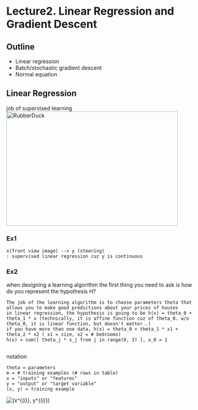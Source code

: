 # Lecture2. Linear Regression and Gradient Descent
## Outline
- Linear regression
- Batch/stochastic gradient descent
- Normal equation

## Linear Regression

job of supervised learning
<img src="/path/to/img.jpg" width="450px" height="300px" title="px(픽셀) 크기 설정" alt="RubberDuck"></img>

### Ex1
```
x(front view image) --> y (steering)
: supervised linear regression cuz y is continuous
```

### Ex2
when designing a learning algorithm the first thing you need to ask is how do you represent the hypothesis H?
```
The job of the learning algorithm is to choose parameters theta that allows you to make good predictions about your prices of houses
in linear regression, the hypothesis is going to be h(x) = theta_0 + theta_1 * x (technically, it is affine function cuz of theta_0. w/o theta_0, it is linear function, but doesn't matter..)
if you have more than one data, h(x) = theta_0 + theta_1 * x1 + theta_2 * x2 ( x1 = size, x2 = # bedrooms)
h(x) = sum([ theta_j * x_j from j in range(0, 3) ], x_0 = 1


```

notation
```
theta = parameters
m = # training examples (# rows in table)
x = "inputs" or "features"
y = "output" or "target variable"
(x, y) = training example

```
<img src="https://latex.codecogs.com/svg.latex?\Large&space;(x^{(i)},y^{(i)})" title="(x^{(i)}, y^{(i)})" />

